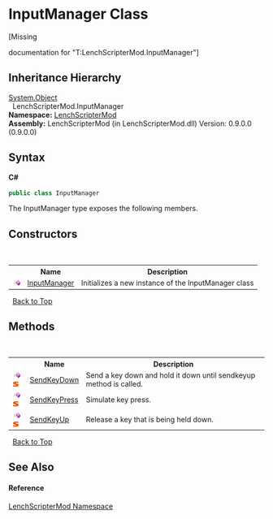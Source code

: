 # InputManager Class
 

\[Missing <summary> documentation for "T:LenchScripterMod.InputManager"\]


## Inheritance Hierarchy
<a href="http://msdn2.microsoft.com/en-us/library/e5kfa45b" target="_blank">System.Object</a><br />&nbsp;&nbsp;LenchScripterMod.InputManager<br />
**Namespace:**&nbsp;<a href="a4f653e6-9ab3-f6ff-6eb8-285c9b4fe052">LenchScripterMod</a><br />**Assembly:**&nbsp;LenchScripterMod (in LenchScripterMod.dll) Version: 0.9.0.0 (0.9.0.0)

## Syntax

**C#**<br />
``` C#
public class InputManager
```

The InputManager type exposes the following members.


## Constructors
&nbsp;<table><tr><th></th><th>Name</th><th>Description</th></tr><tr><td>![Public method](media/pubmethod.gif "Public method")</td><td><a href="cfdee966-3dc9-a51d-7e24-cd88cdd68562">InputManager</a></td><td>
Initializes a new instance of the InputManager class</td></tr></table>&nbsp;
<a href="#inputmanager-class">Back to Top</a>

## Methods
&nbsp;<table><tr><th></th><th>Name</th><th>Description</th></tr><tr><td>![Public method](media/pubmethod.gif "Public method")![Static member](media/static.gif "Static member")</td><td><a href="ba48985a-dafc-ec06-4cb1-e8200777cabc">SendKeyDown</a></td><td>
Send a key down and hold it down until sendkeyup method is called.</td></tr><tr><td>![Public method](media/pubmethod.gif "Public method")![Static member](media/static.gif "Static member")</td><td><a href="3260a233-ea4a-c101-9414-0e17e9cf5d2e">SendKeyPress</a></td><td>
Simulate key press.</td></tr><tr><td>![Public method](media/pubmethod.gif "Public method")![Static member](media/static.gif "Static member")</td><td><a href="1837403b-f41f-2273-6195-7268fd01f598">SendKeyUp</a></td><td>
Release a key that is being held down.</td></tr></table>&nbsp;
<a href="#inputmanager-class">Back to Top</a>

## See Also


#### Reference
<a href="a4f653e6-9ab3-f6ff-6eb8-285c9b4fe052">LenchScripterMod Namespace</a><br />